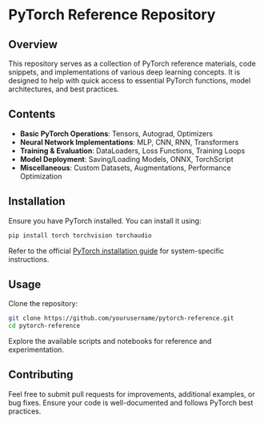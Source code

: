 # PyTorch Reference Repository

## Overview
This repository serves as a collection of PyTorch reference materials, code snippets, and implementations of various deep learning concepts. It is designed to help with quick access to essential PyTorch functions, model architectures, and best practices.

## Contents
- **Basic PyTorch Operations**: Tensors, Autograd, Optimizers
- **Neural Network Implementations**: MLP, CNN, RNN, Transformers
- **Training & Evaluation**: DataLoaders, Loss Functions, Training Loops
- **Model Deployment**: Saving/Loading Models, ONNX, TorchScript
- **Miscellaneous**: Custom Datasets, Augmentations, Performance Optimization

## Installation
Ensure you have PyTorch installed. You can install it using:
```bash
pip install torch torchvision torchaudio
```
Refer to the official [PyTorch installation guide](https://pytorch.org/get-started/locally/) for system-specific instructions.

## Usage
Clone the repository:
```bash
git clone https://github.com/yourusername/pytorch-reference.git
cd pytorch-reference
```
Explore the available scripts and notebooks for reference and experimentation.

## Contributing
Feel free to submit pull requests for improvements, additional examples, or bug fixes. Ensure your code is well-documented and follows PyTorch best practices.

